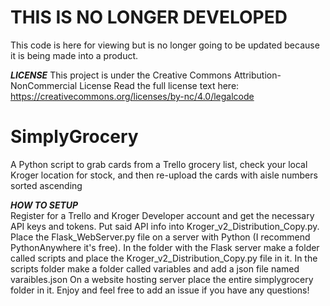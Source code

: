 # THIS IS NO LONGER DEVELOPED <br>
This code is here for viewing but is no longer going to be updated because it is being made into a product.

***LICENSE***
This project is under the Creative Commons Attribution-NonCommercial License
Read the full license text here: https://creativecommons.org/licenses/by-nc/4.0/legalcode
 
 # SimplyGrocery
A Python script to grab cards from a Trello grocery list, check your local Kroger location for stock, and then re-upload the cards with aisle numbers sorted ascending

***HOW TO SETUP*** <br>
Register for a Trello and Kroger Developer account and get the necessary API keys and tokens.
Put said API info into Kroger_v2_Distribution_Copy.py.
Place the Flask_WebServer.py file on a server with Python (I recommend PythonAnywhere it's free).
In the folder with the Flask server make a folder called scripts and place the Kroger_v2_Distribution_Copy.py file in it.
In the scripts folder make a folder called variables and add a json file named varaibles.json
On a website hosting server place the entire simplygrocery folder in it.
Enjoy and feel free to add an issue if you have any questions!

